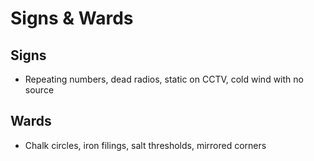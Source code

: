 # Signs & Wards

## Signs
- Repeating numbers, dead radios, static on CCTV, cold wind with no source

## Wards
- Chalk circles, iron filings, salt thresholds, mirrored corners
